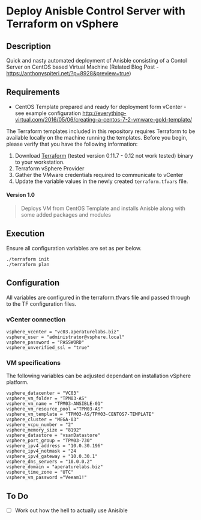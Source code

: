 # Deploy Anisble Control Server with Terraform on vSphere 

## Description
Quick and nasty automated deployment of Anisble consisting of a Contol Server on CentOS based Virtual Machine
(Related Blog Post - https://anthonyspiteri.net/?p=8928&preview=true)

## Requirements
 - CentOS Template prepared and ready for deployment form vCenter - see example configuration http://everything-virtual.com/2016/05/06/creating-a-centos-7-2-vmware-gold-template/
 
The Terraform templates included in this repository requires Terraform to be available locally on the machine running the templates.  Before you begin, please verify that you have the following information:

1. Download [Terraform](https://releases.hashicorp.com/terraform/0.11.7/) (tested version 0.11.7 - 0.12 not work tested) binary to your workstation.
2. Terraform vSphere Provider
3. Gather the VMware credentials required to communicate to vCenter
4. Update the variable values in the newly created `terraform.tfvars` file.

#### Version 1.0
> Deploys VM from CentOS Template and installs Anisble along with some added packages and modules

## Execution

Ensure all configuration variables are set as per below.

    ./terraform init
    ./terraform plan
    
## Configuration
All variables are configured in the terraform.tfvars file and passed through to the TF configuration files.

### vCenter connection

    vsphere_vcenter = "vc03.aperaturelabs.biz"
    vsphere_user = "administrator@vsphere.local"
    vsphere_password = "PASSWORD"
    vsphere_unverified_ssl = "true"

### VM specifications

The following variables can be adjusted dependant on installation vSphere platform.

    vsphere_datacenter = "VC03"
    vsphere_vm_folder = "TPM03-AS"
    vsphere_vm_name = "TPM03-ANSIBLE-01"
    vsphere_vm_resource_pool ="TPM03-AS"
    vsphere_vm_template = "TPM03-AS/TPM03-CENTOS7-TEMPLATE"
    vsphere_cluster = "MEGA-03"
    vsphere_vcpu_number = "2"
    vsphere_memory_size = "8192"
    vsphere_datastore = "vsanDatastore"
    vsphere_port_group = "TPM03-730"
    vsphere_ipv4_address = "10.0.30.196"
    vsphere_ipv4_netmask = "24
    vsphere_ipv4_gateway = "10.0.30.1"
    vsphere_dns_servers = "10.0.0.2"
    vsphere_domain = "aperaturelabs.biz"
    vsphere_time_zone = "UTC"
    vsphere_vm_password ="Veeam1!"

## To Do

 - [ ] Work out how the hell to actually use Anisible
